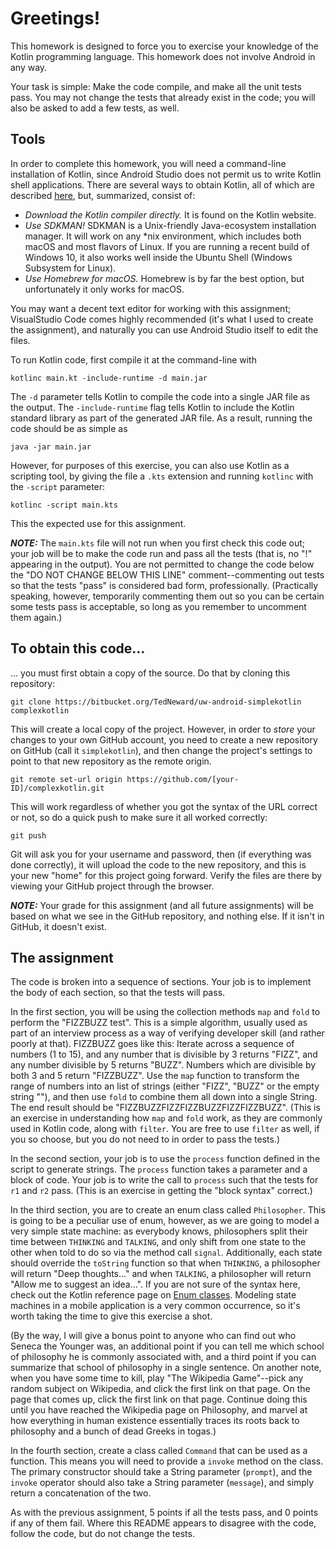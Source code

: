# Greetings!

This homework is designed to force you to exercise your knowledge of the Kotlin programming language. This homework does not involve Android in any way.

Your task is simple: Make the code compile, and make all the unit tests pass. You may not change the tests that already exist in the code; you will also be asked to add a few tests, as well.

## Tools
In order to complete this homework, you will need a command-line installation of Kotlin, since Android Studio does not permit us to write Kotlin shell applications. There are several ways to obtain Kotlin, all of which are described [here](https://kotlinlang.org/docs/tutorials/command-line.html), but, summarized, consist of:

* *Download the Kotlin compiler directly.* It is found on the Kotlin website.
* *Use SDKMAN!* SDKMAN is a Unix-friendly Java-ecosystem installation manager. It will work on any *nix environment, which includes both macOS and most flavors of Linux. If you are running a recent build of Windows 10, it also works well inside the Ubuntu Shell (Windows Subsystem for Linux).
* *Use Homebrew for macOS.* Homebrew is by far the best option, but unfortunately it only works for macOS.

You may want a decent text editor for working with this assignment; VisualStudio Code comes highly recommended (it's what I used to create the assignment), and naturally you can use Android Studio itself to edit the files.

To run Kotlin code, first compile it at the command-line with

    kotlinc main.kt -include-runtime -d main.jar

The `-d` parameter tells Kotlin to compile the code into a single JAR file as the output. The `-include-runtime` flag tells Kotlin to include the Kotlin standard library as part of the generated JAR file. As a result, running the code should be as simple as

    java -jar main.jar

However, for purposes of this exercise, you can also use Kotlin as a scripting tool, by giving the file a `.kts` extension and running `kotlinc` with the `-script` parameter:

    kotlinc -script main.kts

This the expected use for this assignment.

***NOTE:*** The `main.kts` file will not run when you first check this code out; your job will be to make the code run and pass all the tests (that is, no "!" appearing in the output). You are not permitted to change the code below the "DO NOT CHANGE BELOW THIS LINE" comment--commenting out tests so that the tests "pass" is considered bad form, professionally. (Practically speaking, however, temporarily commenting them out so you can be certain some tests pass is acceptable, so long as you remember to uncomment them again.)

## To obtain this code...
... you must first obtain a copy of the source. Do that by cloning this repository:

    git clone https://bitbucket.org/TedNeward/uw-android-simplekotlin complexkotlin

This will create a local copy of the project. However, in order to *store* your changes to your own GitHub account, you need to create a new repository on GitHub (call it `simplekotlin`), and then change the project's settings to point to that new repository as the remote origin.

    git remote set-url origin https://github.com/[your-ID]/complexkotlin.git

This will work regardless of whether you got the syntax of the URL correct or not, so do a quick push to make sure it all worked correctly:

    git push

Git will ask you for your username and password, then (if everything was done correctly), it will upload the code to the new repository, and this is your new "home" for this project going forward. Verify the files are there by viewing your GitHub project through the browser.

***NOTE:*** Your grade for this assignment (and all future assignments) will be based on what we see in the GitHub repository, and nothing else. If it isn't in GitHub, it doesn't exist.

## The assignment
The code is broken into a sequence of sections. Your job is to implement the body of each section, so that the tests will pass.

In the first section, you will be using the collection methods `map` and `fold` to perform the "FIZZBUZZ test". This is a simple algorithm, usually used as part of an interview process as a way of verifying developer skill (and rather poorly at that). FIZZBUZZ goes like this: Iterate across a sequence of numbers (1 to 15), and any number that is divisible by 3 returns "FIZZ", and any number divisible by 5 returns "BUZZ". Numbers which are divisible by both 3 and 5 return "FIZZBUZZ". Use the `map` function to transform the range of numbers into an list of strings (either "FIZZ", "BUZZ" or the empty string ""), and then use `fold` to combine them all down into a single String. The end result should be "FIZZBUZZFIZZFIZZBUZZFIZZFIZZBUZZ". (This is an exercise in understanding how `map` and `fold` work, as they are commonly used in Kotlin code, along with `filter`. You are free to use `filter` as well, if you so choose, but you do not need to in order to pass the tests.)

In the second section, your job is to use the `process` function defined in the script to generate strings. The `process` function takes a parameter and a block of code. Your job is to write the call to `process` such that the tests for `r1` and `r2` pass. (This is an exercise in getting the "block syntax" correct.)

In the third section, you are to create an enum class called `Philosopher`. This is going to be a peculiar use of enum, however, as we are going to model a very simple state machine: as everybody knows, philosophers split their time between `THINKING` and `TALKING`, and only shift from one state to the other when told to do so via the method call `signal`. Additionally, each state should override the `toString` function so that when `THINKING`, a philosopher will return "Deep thoughts..." and when `TALKING`, a philosopher will return "Allow me to suggest an idea...". If you are not sure of the syntax here, check out the Kotlin reference page on [Enum classes](http://kotlinlang.org/docs/reference/enum-classes.html). Modeling state machines in a mobile application is a very common occurrence, so it's worth taking the time to give this exercise a shot.

(By the way, I will give a bonus point to anyone who can find out who Seneca the Younger was, an additional point if you can tell me which school of philosophy he is commonly associated with, and a third point if you can summarize that school of philosophy in a single sentence. On another note, when you have some time to kill, play "The Wikipedia Game"--pick any random subject on Wikipedia, and click the first link on that page. On the page that comes up, click the first link on that page. Continue doing this until you have reached the Wikipedia page on Philosophy, and marvel at how everything in human existence essentially traces its roots back to philosophy and a bunch of dead Greeks in togas.)

In the fourth section, create a class called `Command` that can be used as a function. This means you will need to provide a `invoke` method on the class. The primary constructor should take a String parameter (`prompt`), and the `invoke` operator should also take a String parameter (`message`), and simply return a concatenation of the two. 

As with the previous assignment, 5 points if all the tests pass, and 0 points if any of them fail. Where this README appears to disagree with the code, follow the code, but do not change the tests.


